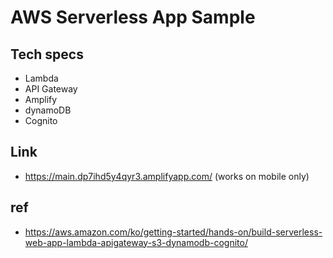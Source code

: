 # AWS Serverless App Sample
## Tech specs
+ Lambda
+ API Gateway
+ Amplify
+ dynamoDB
+ Cognito
## Link
+ https://main.dp7ihd5y4qyr3.amplifyapp.com/ (works on mobile only)
## ref
+ https://aws.amazon.com/ko/getting-started/hands-on/build-serverless-web-app-lambda-apigateway-s3-dynamodb-cognito/

